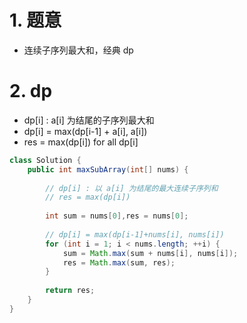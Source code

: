 

# 1. 题意

- 连续子序列最大和，经典 dp


# 2. dp

- dp[i] : a[i] 为结尾的子序列最大和
- dp[i] = max(dp[i-1] + a[i], a[i])
- res = max(dp[i]) for all dp[i]

```java
class Solution {
    public int maxSubArray(int[] nums) {
        
        // dp[i] : 以 a[i] 为结尾的最大连续子序列和
        // res = max(dp[i])
        
        int sum = nums[0],res = nums[0];
        
        // dp[i] = max(dp[i-1]+nums[i], nums[i])
        for (int i = 1; i < nums.length; ++i) {
            sum = Math.max(sum + nums[i], nums[i]);
            res = Math.max(sum, res);
        }
        
        return res;
    }
}
```